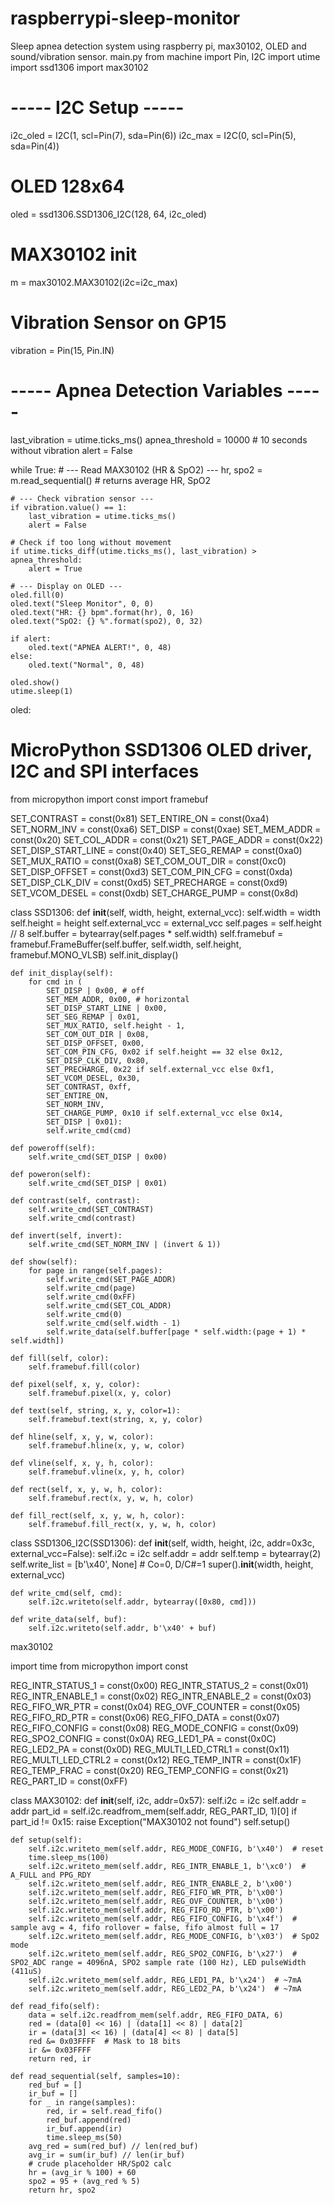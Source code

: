 # raspberrypi-sleep-monitor
Sleep apnea detection system using raspberry pi, max30102, OLED and sound/vibration sensor.
main.py
from machine import Pin, I2C
import utime
import ssd1306
import max30102

# ----- I2C Setup -----
i2c_oled = I2C(1, scl=Pin(7), sda=Pin(6))
i2c_max = I2C(0, scl=Pin(5), sda=Pin(4))

# OLED 128x64
oled = ssd1306.SSD1306_I2C(128, 64, i2c_oled)

# MAX30102 init
m = max30102.MAX30102(i2c=i2c_max)

# Vibration Sensor on GP15
vibration = Pin(15, Pin.IN)

# ----- Apnea Detection Variables -----
last_vibration = utime.ticks_ms()
apnea_threshold = 10000   # 10 seconds without vibration
alert = False

while True:
    # --- Read MAX30102 (HR & SpO2) ---
    hr, spo2 = m.read_sequential()  # returns average HR, SpO2
   
    # --- Check vibration sensor ---
    if vibration.value() == 1:
        last_vibration = utime.ticks_ms()
        alert = False

    # Check if too long without movement
    if utime.ticks_diff(utime.ticks_ms(), last_vibration) > apnea_threshold:
        alert = True

    # --- Display on OLED ---
    oled.fill(0)
    oled.text("Sleep Monitor", 0, 0)
    oled.text("HR: {} bpm".format(hr), 0, 16)
    oled.text("SpO2: {} %".format(spo2), 0, 32)
   
    if alert:
        oled.text("APNEA ALERT!", 0, 48)
    else:
        oled.text("Normal", 0, 48)
   
    oled.show()
    utime.sleep(1)

oled:
# MicroPython SSD1306 OLED driver, I2C and SPI interfaces
from micropython import const
import framebuf

SET_CONTRAST        = const(0x81)
SET_ENTIRE_ON       = const(0xa4)
SET_NORM_INV        = const(0xa6)
SET_DISP            = const(0xae)
SET_MEM_ADDR        = const(0x20)
SET_COL_ADDR        = const(0x21)
SET_PAGE_ADDR       = const(0x22)
SET_DISP_START_LINE = const(0x40)
SET_SEG_REMAP       = const(0xa0)
SET_MUX_RATIO       = const(0xa8)
SET_COM_OUT_DIR     = const(0xc0)
SET_DISP_OFFSET     = const(0xd3)
SET_COM_PIN_CFG     = const(0xda)
SET_DISP_CLK_DIV    = const(0xd5)
SET_PRECHARGE       = const(0xd9)
SET_VCOM_DESEL      = const(0xdb)
SET_CHARGE_PUMP     = const(0x8d)

class SSD1306:
    def __init__(self, width, height, external_vcc):
        self.width = width
        self.height = height
        self.external_vcc = external_vcc
        self.pages = self.height // 8
        self.buffer = bytearray(self.pages * self.width)
        self.framebuf = framebuf.FrameBuffer(self.buffer, self.width, self.height, framebuf.MONO_VLSB)
        self.init_display()

    def init_display(self):
        for cmd in (
            SET_DISP | 0x00, # off
            SET_MEM_ADDR, 0x00, # horizontal
            SET_DISP_START_LINE | 0x00,
            SET_SEG_REMAP | 0x01,
            SET_MUX_RATIO, self.height - 1,
            SET_COM_OUT_DIR | 0x08,
            SET_DISP_OFFSET, 0x00,
            SET_COM_PIN_CFG, 0x02 if self.height == 32 else 0x12,
            SET_DISP_CLK_DIV, 0x80,
            SET_PRECHARGE, 0x22 if self.external_vcc else 0xf1,
            SET_VCOM_DESEL, 0x30,
            SET_CONTRAST, 0xff,
            SET_ENTIRE_ON,
            SET_NORM_INV,
            SET_CHARGE_PUMP, 0x10 if self.external_vcc else 0x14,
            SET_DISP | 0x01):
            self.write_cmd(cmd)

    def poweroff(self):
        self.write_cmd(SET_DISP | 0x00)

    def poweron(self):
        self.write_cmd(SET_DISP | 0x01)

    def contrast(self, contrast):
        self.write_cmd(SET_CONTRAST)
        self.write_cmd(contrast)

    def invert(self, invert):
        self.write_cmd(SET_NORM_INV | (invert & 1))

    def show(self):
        for page in range(self.pages):
            self.write_cmd(SET_PAGE_ADDR)
            self.write_cmd(page)
            self.write_cmd(0xFF)
            self.write_cmd(SET_COL_ADDR)
            self.write_cmd(0)
            self.write_cmd(self.width - 1)
            self.write_data(self.buffer[page * self.width:(page + 1) * self.width])

    def fill(self, color):
        self.framebuf.fill(color)

    def pixel(self, x, y, color):
        self.framebuf.pixel(x, y, color)

    def text(self, string, x, y, color=1):
        self.framebuf.text(string, x, y, color)

    def hline(self, x, y, w, color):
        self.framebuf.hline(x, y, w, color)

    def vline(self, x, y, h, color):
        self.framebuf.vline(x, y, h, color)

    def rect(self, x, y, w, h, color):
        self.framebuf.rect(x, y, w, h, color)

    def fill_rect(self, x, y, w, h, color):
        self.framebuf.fill_rect(x, y, w, h, color)

class SSD1306_I2C(SSD1306):
    def __init__(self, width, height, i2c, addr=0x3c, external_vcc=False):
        self.i2c = i2c
        self.addr = addr
        self.temp = bytearray(2)
        self.write_list = [b'\x40', None]  # Co=0, D/C#=1
        super().__init__(width, height, external_vcc)

    def write_cmd(self, cmd):
        self.i2c.writeto(self.addr, bytearray([0x80, cmd]))

    def write_data(self, buf):
        self.i2c.writeto(self.addr, b'\x40' + buf)

max30102

import time
from micropython import const

REG_INTR_STATUS_1 = const(0x00)
REG_INTR_STATUS_2 = const(0x01)
REG_INTR_ENABLE_1 = const(0x02)
REG_INTR_ENABLE_2 = const(0x03)
REG_FIFO_WR_PTR   = const(0x04)
REG_OVF_COUNTER   = const(0x05)
REG_FIFO_RD_PTR   = const(0x06)
REG_FIFO_DATA     = const(0x07)
REG_FIFO_CONFIG   = const(0x08)
REG_MODE_CONFIG   = const(0x09)
REG_SPO2_CONFIG   = const(0x0A)
REG_LED1_PA       = const(0x0C)
REG_LED2_PA       = const(0x0D)
REG_MULTI_LED_CTRL1 = const(0x11)
REG_MULTI_LED_CTRL2 = const(0x12)
REG_TEMP_INTR     = const(0x1F)
REG_TEMP_FRAC     = const(0x20)
REG_TEMP_CONFIG   = const(0x21)
REG_PART_ID       = const(0xFF)

class MAX30102:
    def __init__(self, i2c, addr=0x57):
        self.i2c = i2c
        self.addr = addr
        part_id = self.i2c.readfrom_mem(self.addr, REG_PART_ID, 1)[0]
        if part_id != 0x15:
            raise Exception("MAX30102 not found")
        self.setup()

    def setup(self):
        self.i2c.writeto_mem(self.addr, REG_MODE_CONFIG, b'\x40')  # reset
        time.sleep_ms(100)
        self.i2c.writeto_mem(self.addr, REG_INTR_ENABLE_1, b'\xc0')  # A_FULL and PPG_RDY
        self.i2c.writeto_mem(self.addr, REG_INTR_ENABLE_2, b'\x00')
        self.i2c.writeto_mem(self.addr, REG_FIFO_WR_PTR, b'\x00')
        self.i2c.writeto_mem(self.addr, REG_OVF_COUNTER, b'\x00')
        self.i2c.writeto_mem(self.addr, REG_FIFO_RD_PTR, b'\x00')
        self.i2c.writeto_mem(self.addr, REG_FIFO_CONFIG, b'\x4f')  # sample avg = 4, fifo rollover = false, fifo almost full = 17
        self.i2c.writeto_mem(self.addr, REG_MODE_CONFIG, b'\x03')  # SpO2 mode
        self.i2c.writeto_mem(self.addr, REG_SPO2_CONFIG, b'\x27')  # SPO2_ADC range = 4096nA, SPO2 sample rate (100 Hz), LED pulseWidth (411uS)
        self.i2c.writeto_mem(self.addr, REG_LED1_PA, b'\x24')  # ~7mA
        self.i2c.writeto_mem(self.addr, REG_LED2_PA, b'\x24')  # ~7mA

    def read_fifo(self):
        data = self.i2c.readfrom_mem(self.addr, REG_FIFO_DATA, 6)
        red = (data[0] << 16) | (data[1] << 8) | data[2]
        ir = (data[3] << 16) | (data[4] << 8) | data[5]
        red &= 0x03FFFF  # Mask to 18 bits
        ir &= 0x03FFFF
        return red, ir

    def read_sequential(self, samples=10):
        red_buf = []
        ir_buf = []
        for _ in range(samples):
            red, ir = self.read_fifo()
            red_buf.append(red)
            ir_buf.append(ir)
            time.sleep_ms(50)
        avg_red = sum(red_buf) // len(red_buf)
        avg_ir = sum(ir_buf) // len(ir_buf)
        # crude placeholder HR/SpO2 calc
        hr = (avg_ir % 100) + 60
        spo2 = 95 + (avg_red % 5)
        return hr, spo2
